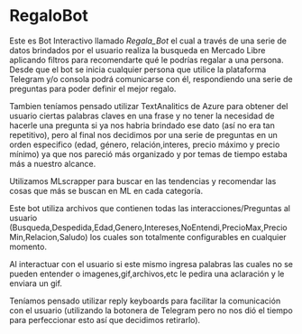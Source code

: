 # RegaloBot
Este es Bot Interactivo llamado *Regala_Bot* el cual a través de una serie de datos brindados por el usuario realiza la busqueda en Mercado Libre aplicando filtros para recomendarte qué le podrías regalar a una persona.
Desde que el bot se inicia cualquier persona que utilice la plataforma Telegram y/o consola podrá comunicarse con él, respondiendo una serie de preguntas para poder definir el mejor regalo.

Tambien teníamos pensado utilizar TextAnalitics de Azure para obtener del usuario ciertas palabras claves en una frase y no tener la necesidad de hacerle una pregunta si ya nos habria brindado ese dato (así no era tan repetitivo), pero al final nos decidimos por una serie de preguntas en un orden especifico (edad, género, relación,interes, precio máximo y precio mínimo) ya que nos pareció más organizado y por temas de tiempo estaba más a nuestro alcance.

Utilizamos MLscrapper para buscar en las tendencias y recomendar las cosas que más se buscan en ML en cada categoría.

Este bot utiliza archivos que contienen todas las interacciones/Preguntas al usuario (Busqueda,Despedida,Edad,Genero,Intereses,NoEntendi,PrecioMax,PrecioMin,Relacion,Saludo) los cuales son totalmente configurables en cualquier momento.

Al interactuar con el usuario si este mismo ingresa palabras las cuales no se pueden entender o imagenes,gif,archivos,etc le pedira una aclaración y le enviara un gif.

Teníamos pensado utilizar reply keyboards para facilitar la comunicación con el usuario (utilizando la botonera de Telegram pero no nos dió el tiempo para perfeccionar esto así que decidimos retirarlo).
